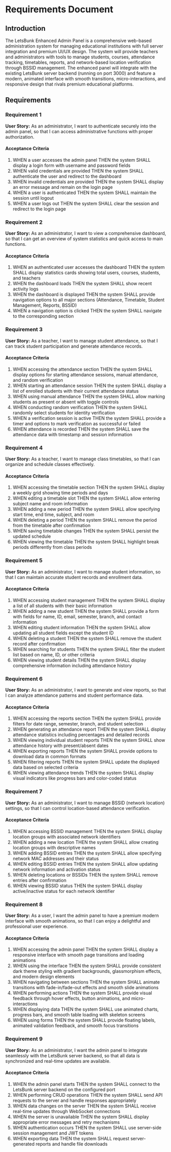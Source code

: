 # Requirements Document

## Introduction

The LetsBunk Enhanced Admin Panel is a comprehensive web-based administration system for managing educational institutions with full server integration and premium UI/UX design. The system will provide teachers and administrators with tools to manage students, courses, attendance tracking, timetables, reports, and network-based location verification through BSSID management. The enhanced panel will integrate with the existing LetsBunk server backend (running on port 3000) and feature a modern, animated interface with smooth transitions, micro-interactions, and responsive design that rivals premium educational platforms.

## Requirements

### Requirement 1

**User Story:** As an administrator, I want to authenticate securely into the admin panel, so that I can access administrative functions with proper authorization.

#### Acceptance Criteria

1. WHEN a user accesses the admin panel THEN the system SHALL display a login form with username and password fields
2. WHEN valid credentials are provided THEN the system SHALL authenticate the user and redirect to the dashboard
3. WHEN invalid credentials are provided THEN the system SHALL display an error message and remain on the login page
4. WHEN a user is authenticated THEN the system SHALL maintain the session until logout
5. WHEN a user logs out THEN the system SHALL clear the session and redirect to the login page

### Requirement 2

**User Story:** As an administrator, I want to view a comprehensive dashboard, so that I can get an overview of system statistics and quick access to main functions.

#### Acceptance Criteria

1. WHEN an authenticated user accesses the dashboard THEN the system SHALL display statistics cards showing total users, courses, students, and teachers
2. WHEN the dashboard loads THEN the system SHALL show recent activity logs
3. WHEN the dashboard is displayed THEN the system SHALL provide navigation options to all major sections (Attendance, Timetable, Student Management, Reports, BSSID)
4. WHEN a navigation option is clicked THEN the system SHALL navigate to the corresponding section

### Requirement 3

**User Story:** As a teacher, I want to manage student attendance, so that I can track student participation and generate attendance records.

#### Acceptance Criteria

1. WHEN accessing the attendance section THEN the system SHALL display options for starting attendance sessions, manual attendance, and random verification
2. WHEN starting an attendance session THEN the system SHALL display a list of enrolled students with their current attendance status
3. WHEN using manual attendance THEN the system SHALL allow marking students as present or absent with toggle controls
4. WHEN conducting random verification THEN the system SHALL randomly select students for identity verification
5. WHEN a verification session is active THEN the system SHALL provide a timer and options to mark verification as successful or failed
6. WHEN attendance is recorded THEN the system SHALL save the attendance data with timestamp and session information

### Requirement 4

**User Story:** As a teacher, I want to manage class timetables, so that I can organize and schedule classes effectively.

#### Acceptance Criteria

1. WHEN accessing the timetable section THEN the system SHALL display a weekly grid showing time periods and days
2. WHEN editing a timetable slot THEN the system SHALL allow entering subject name and room information
3. WHEN adding a new period THEN the system SHALL allow specifying start time, end time, subject, and room
4. WHEN deleting a period THEN the system SHALL remove the period from the timetable after confirmation
5. WHEN saving timetable changes THEN the system SHALL persist the updated schedule
6. WHEN viewing the timetable THEN the system SHALL highlight break periods differently from class periods

### Requirement 5

**User Story:** As an administrator, I want to manage student information, so that I can maintain accurate student records and enrollment data.

#### Acceptance Criteria

1. WHEN accessing student management THEN the system SHALL display a list of all students with their basic information
2. WHEN adding a new student THEN the system SHALL provide a form with fields for name, ID, email, semester, branch, and contact information
3. WHEN editing student information THEN the system SHALL allow updating all student fields except the student ID
4. WHEN deleting a student THEN the system SHALL remove the student record after confirmation
5. WHEN searching for students THEN the system SHALL filter the student list based on name, ID, or other criteria
6. WHEN viewing student details THEN the system SHALL display comprehensive information including attendance history

### Requirement 6

**User Story:** As an administrator, I want to generate and view reports, so that I can analyze attendance patterns and student performance data.

#### Acceptance Criteria

1. WHEN accessing the reports section THEN the system SHALL provide filters for date range, semester, branch, and student selection
2. WHEN generating an attendance report THEN the system SHALL display attendance statistics including percentages and detailed records
3. WHEN viewing individual student reports THEN the system SHALL show attendance history with present/absent dates
4. WHEN exporting reports THEN the system SHALL provide options to download data in common formats
5. WHEN filtering reports THEN the system SHALL update the displayed data based on selected criteria
6. WHEN viewing attendance trends THEN the system SHALL display visual indicators like progress bars and color-coded status

### Requirement 7

**User Story:** As an administrator, I want to manage BSSID (network location) settings, so that I can control location-based attendance verification.

#### Acceptance Criteria

1. WHEN accessing BSSID management THEN the system SHALL display location groups with associated network identifiers
2. WHEN adding a new location THEN the system SHALL allow creating location groups with descriptive names
3. WHEN adding BSSID entries THEN the system SHALL allow specifying network MAC addresses and their status
4. WHEN editing BSSID entries THEN the system SHALL allow updating network information and activation status
5. WHEN deleting locations or BSSIDs THEN the system SHALL remove entries after confirmation
6. WHEN viewing BSSID status THEN the system SHALL display active/inactive status for each network identifier

### Requirement 8

**User Story:** As a user, I want the admin panel to have a premium modern interface with smooth animations, so that I can enjoy a delightful and professional user experience.

#### Acceptance Criteria

1. WHEN accessing the admin panel THEN the system SHALL display a responsive interface with smooth page transitions and loading animations
2. WHEN using the interface THEN the system SHALL provide consistent dark theme styling with gradient backgrounds, glassmorphism effects, and modern design elements
3. WHEN navigating between sections THEN the system SHALL animate transitions with fade-in/fade-out effects and smooth slide animations
4. WHEN performing actions THEN the system SHALL provide visual feedback through hover effects, button animations, and micro-interactions
5. WHEN displaying data THEN the system SHALL use animated charts, progress bars, and smooth table loading with skeleton screens
6. WHEN using forms THEN the system SHALL provide floating labels, animated validation feedback, and smooth focus transitions

### Requirement 9

**User Story:** As an administrator, I want the admin panel to integrate seamlessly with the LetsBunk server backend, so that all data is synchronized and real-time updates are available.

#### Acceptance Criteria

1. WHEN the admin panel starts THEN the system SHALL connect to the LetsBunk server backend on the configured port
2. WHEN performing CRUD operations THEN the system SHALL send API requests to the server and handle responses appropriately
3. WHEN data changes on the server THEN the system SHALL receive real-time updates through WebSocket connections
4. WHEN the server is unavailable THEN the system SHALL display appropriate error messages and retry mechanisms
5. WHEN authentication occurs THEN the system SHALL use server-side session management and JWT tokens
6. WHEN exporting data THEN the system SHALL request server-generated reports and handle file downloads